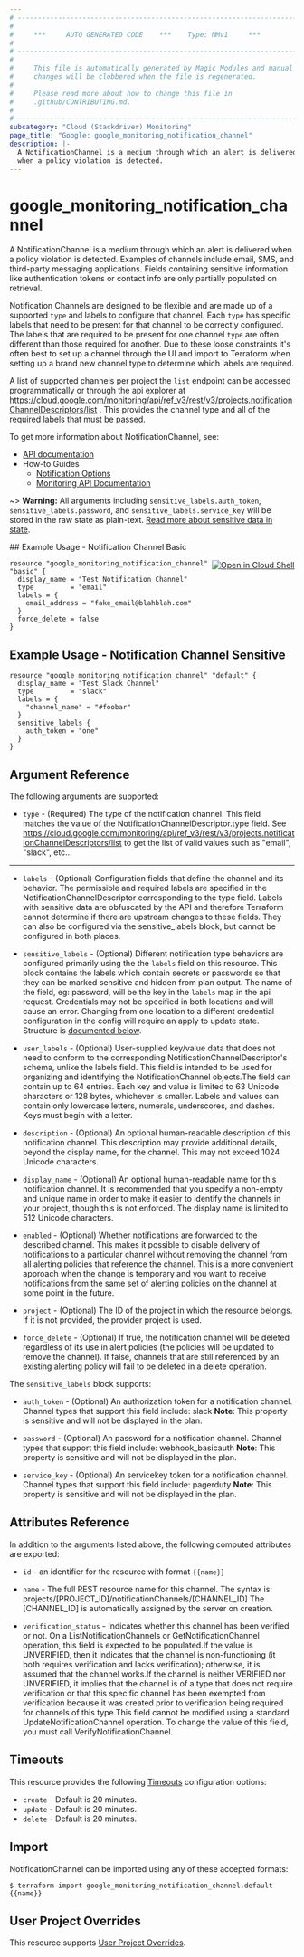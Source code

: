 ```yaml
---
# ----------------------------------------------------------------------------
#
#     ***     AUTO GENERATED CODE    ***    Type: MMv1     ***
#
# ----------------------------------------------------------------------------
#
#     This file is automatically generated by Magic Modules and manual
#     changes will be clobbered when the file is regenerated.
#
#     Please read more about how to change this file in
#     .github/CONTRIBUTING.md.
#
# ----------------------------------------------------------------------------
subcategory: "Cloud (Stackdriver) Monitoring"
page_title: "Google: google_monitoring_notification_channel"
description: |-
  A NotificationChannel is a medium through which an alert is delivered
  when a policy violation is detected.
---
```


# google\_monitoring\_notification\_channel

A NotificationChannel is a medium through which an alert is delivered
when a policy violation is detected. Examples of channels include email, SMS,
and third-party messaging applications. Fields containing sensitive information
like authentication tokens or contact info are only partially populated on retrieval.

Notification Channels are designed to be flexible and are made up of a supported `type`
and labels to configure that channel. Each `type` has specific labels that need to be
present for that channel to be correctly configured. The labels that are required to be
present for one channel `type` are often different than those required for another.
Due to these loose constraints it's often best to set up a channel through the UI
and import to Terraform when setting up a brand new channel type to determine which
labels are required.

A list of supported channels per project the `list` endpoint can be
accessed programmatically or through the api explorer at  https://cloud.google.com/monitoring/api/ref_v3/rest/v3/projects.notificationChannelDescriptors/list .
This provides the channel type and all of the required labels that must be passed.


To get more information about NotificationChannel, see:

* [API documentation](https://cloud.google.com/monitoring/api/ref_v3/rest/v3/projects.notificationChannels)
* How-to Guides
    * [Notification Options](https://cloud.google.com/monitoring/support/notification-options)
    * [Monitoring API Documentation](https://cloud.google.com/monitoring/api/v3/)

~> **Warning:** All arguments including `sensitive_labels.auth_token`, `sensitive_labels.password`, and `sensitive_labels.service_key` will be stored in the raw
state as plain-text. [Read more about sensitive data in state](https://www.terraform.io/language/state/sensitive-data).

<div class = "oics-button" style="float: right; margin: 0 0 -15px">
  <a href="https://console.cloud.google.com/cloudshell/open?cloudshell_git_repo=https%3A%2F%2Fgithub.com%2Fterraform-google-modules%2Fdocs-examples.git&cloudshell_working_dir=notification_channel_basic&cloudshell_image=gcr.io%2Fgraphite-cloud-shell-images%2Fterraform%3Alatest&open_in_editor=main.tf&cloudshell_print=.%2Fmotd&cloudshell_tutorial=.%2Ftutorial.md" target="_blank">
    <img alt="Open in Cloud Shell" src="//gstatic.com/cloudssh/images/open-btn.svg" style="max-height: 44px; margin: 32px auto; max-width: 100%;">
  </a>
</div>
## Example Usage - Notification Channel Basic


```hcl
resource "google_monitoring_notification_channel" "basic" {
  display_name = "Test Notification Channel"
  type         = "email"
  labels = {
    email_address = "fake_email@blahblah.com"
  }
  force_delete = false
}
```
## Example Usage - Notification Channel Sensitive


```hcl
resource "google_monitoring_notification_channel" "default" {
  display_name = "Test Slack Channel"
  type         = "slack"
  labels = {
    "channel_name" = "#foobar"
  }
  sensitive_labels {
    auth_token = "one"
  }
}
```

## Argument Reference

The following arguments are supported:


* `type` -
  (Required)
  The type of the notification channel. This field matches the value of the NotificationChannelDescriptor.type field. See https://cloud.google.com/monitoring/api/ref_v3/rest/v3/projects.notificationChannelDescriptors/list to get the list of valid values such as "email", "slack", etc...


- - -


* `labels` -
  (Optional)
  Configuration fields that define the channel and its behavior. The
  permissible and required labels are specified in the
  NotificationChannelDescriptor corresponding to the type field.
  Labels with sensitive data are obfuscated by the API and therefore Terraform cannot
  determine if there are upstream changes to these fields. They can also be configured via
  the sensitive_labels block, but cannot be configured in both places.

* `sensitive_labels` -
  (Optional)
  Different notification type behaviors are configured primarily using the the `labels` field on this
  resource. This block contains the labels which contain secrets or passwords so that they can be marked
  sensitive and hidden from plan output. The name of the field, eg: password, will be the key
  in the `labels` map in the api request.
  Credentials may not be specified in both locations and will cause an error. Changing from one location
  to a different credential configuration in the config will require an apply to update state.
  Structure is [documented below](#nested_sensitive_labels).

* `user_labels` -
  (Optional)
  User-supplied key/value data that does not need to conform to the corresponding NotificationChannelDescriptor's schema, unlike the labels field. This field is intended to be used for organizing and identifying the NotificationChannel objects.The field can contain up to 64 entries. Each key and value is limited to 63 Unicode characters or 128 bytes, whichever is smaller. Labels and values can contain only lowercase letters, numerals, underscores, and dashes. Keys must begin with a letter.

* `description` -
  (Optional)
  An optional human-readable description of this notification channel. This description may provide additional details, beyond the display name, for the channel. This may not exceed 1024 Unicode characters.

* `display_name` -
  (Optional)
  An optional human-readable name for this notification channel. It is recommended that you specify a non-empty and unique name in order to make it easier to identify the channels in your project, though this is not enforced. The display name is limited to 512 Unicode characters.

* `enabled` -
  (Optional)
  Whether notifications are forwarded to the described channel. This makes it possible to disable delivery of notifications to a particular channel without removing the channel from all alerting policies that reference the channel. This is a more convenient approach when the change is temporary and you want to receive notifications from the same set of alerting policies on the channel at some point in the future.

* `project` - (Optional) The ID of the project in which the resource belongs.
    If it is not provided, the provider project is used.

* `force_delete` - (Optional) If true, the notification channel will be deleted regardless
of its use in alert policies (the policies will be updated
to remove the channel). If false, channels that are still
referenced by an existing alerting policy will fail to be
deleted in a delete operation.


<a name="nested_sensitive_labels"></a>The `sensitive_labels` block supports:

* `auth_token` -
  (Optional)
  An authorization token for a notification channel. Channel types that support this field include: slack
  **Note**: This property is sensitive and will not be displayed in the plan.

* `password` -
  (Optional)
  An password for a notification channel. Channel types that support this field include: webhook_basicauth
  **Note**: This property is sensitive and will not be displayed in the plan.

* `service_key` -
  (Optional)
  An servicekey token for a notification channel. Channel types that support this field include: pagerduty
  **Note**: This property is sensitive and will not be displayed in the plan.

## Attributes Reference

In addition to the arguments listed above, the following computed attributes are exported:

* `id` - an identifier for the resource with format `{{name}}`

* `name` -
  The full REST resource name for this channel. The syntax is:
  projects/[PROJECT_ID]/notificationChannels/[CHANNEL_ID]
  The [CHANNEL_ID] is automatically assigned by the server on creation.

* `verification_status` -
  Indicates whether this channel has been verified or not. On a ListNotificationChannels or GetNotificationChannel operation, this field is expected to be populated.If the value is UNVERIFIED, then it indicates that the channel is non-functioning (it both requires verification and lacks verification); otherwise, it is assumed that the channel works.If the channel is neither VERIFIED nor UNVERIFIED, it implies that the channel is of a type that does not require verification or that this specific channel has been exempted from verification because it was created prior to verification being required for channels of this type.This field cannot be modified using a standard UpdateNotificationChannel operation. To change the value of this field, you must call VerifyNotificationChannel.


## Timeouts

This resource provides the following
[Timeouts](/docs/configuration/resources.html#timeouts) configuration options:

- `create` - Default is 20 minutes.
- `update` - Default is 20 minutes.
- `delete` - Default is 20 minutes.

## Import


NotificationChannel can be imported using any of these accepted formats:

```
$ terraform import google_monitoring_notification_channel.default {{name}}
```

## User Project Overrides

This resource supports [User Project Overrides](https://www.terraform.io/docs/providers/google/guides/provider_reference.html#user_project_override).
